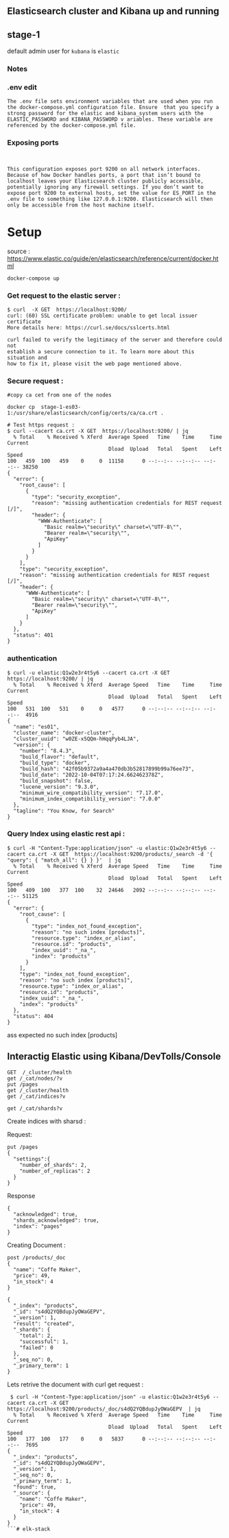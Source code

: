 ##  Elasticsearch cluster and Kibana up and running  



## stage-1


default admin user for ```kubana``` is ```elastic```


### Notes 



### .env edit
```
The .env file sets environment variables that are used when you run the docker-compose.yml configuration file. Ensure  that you specify a strong password for the elastic and kibana_system users with the ELASTIC_PASSWORD and KIBANA_PASSWORD v ariables. These variable are referenced by the docker-compose.yml file. 
```
### Exposing ports
```


This configuration exposes port 9200 on all network interfaces. Because of how Docker handles ports, a port that isn’t bound to localhost leaves your Elasticsearch cluster publicly accessible, potentially ignoring any firewall settings. If you don’t want to expose port 9200 to external hosts, set the value for ES_PORT in the .env file to something like 127.0.0.1:9200. Elasticsearch will then only be accessible from the host machine itself.
```




# Setup 

source : https://www.elastic.co/guide/en/elasticsearch/reference/current/docker.html

``` docker-compose up ```



### Get request to the elastic server : 

```
$ curl  -X GET  https://localhost:9200/
curl: (60) SSL certificate problem: unable to get local issuer certificate
More details here: https://curl.se/docs/sslcerts.html

curl failed to verify the legitimacy of the server and therefore could not
establish a secure connection to it. To learn more about this situation and
how to fix it, please visit the web page mentioned above.
```

### Secure request : 
```
#copy ca cet from one of the nodes

docker cp  stage-1-es03-1:/usr/share/elasticsearch/config/certs/ca/ca.crt .

# Test https request : 
$ curl --cacert ca.crt -X GET  https://localhost:9200/ | jq
  % Total    % Received % Xferd  Average Speed   Time    Time     Time  Current
                                 Dload  Upload   Total   Spent    Left  Speed
100   459  100   459    0     0  11158      0 --:--:-- --:--:-- --:--:-- 38250
{
  "error": {
    "root_cause": [
      {
        "type": "security_exception",
        "reason": "missing authentication credentials for REST request [/]",
        "header": {
          "WWW-Authenticate": [
            "Basic realm=\"security\" charset=\"UTF-8\"",
            "Bearer realm=\"security\"",
            "ApiKey"
          ]
        }
      }
    ],
    "type": "security_exception",
    "reason": "missing authentication credentials for REST request [/]",
    "header": {
      "WWW-Authenticate": [
        "Basic realm=\"security\" charset=\"UTF-8\"",
        "Bearer realm=\"security\"",
        "ApiKey"
      ]
    }
  },
  "status": 401
}
```

### authentication

```
$ curl -u elastic:Q1w2e3r4t5y6 --cacert ca.crt -X GET  https://localhost:9200/ | jq
  % Total    % Received % Xferd  Average Speed   Time    Time     Time  Current
                                 Dload  Upload   Total   Spent    Left  Speed
100   531  100   531    0     0   4577      0 --:--:-- --:--:-- --:--:--  4916
{
  "name": "es01",
  "cluster_name": "docker-cluster",
  "cluster_uuid": "w0ZE-x5QQm-hHqqPyb4LJA",
  "version": {
    "number": "8.4.3",
    "build_flavor": "default",
    "build_type": "docker",
    "build_hash": "42f05b9372a9a4a470db3b52817899b99a76ee73",
    "build_date": "2022-10-04T07:17:24.662462378Z",
    "build_snapshot": false,
    "lucene_version": "9.3.0",
    "minimum_wire_compatibility_version": "7.17.0",
    "minimum_index_compatibility_version": "7.0.0"
  },
  "tagline": "You Know, for Search"
}

```



### Query Index using elastic rest api  :
```
$ curl -H "Content-Type:application/json" -u elastic:Q1w2e3r4t5y6 --cacert ca.crt -X GET  https://localhost:9200/products/_search -d '{ "query": { "match_all": {} } }'  | jq
  % Total    % Received % Xferd  Average Speed   Time    Time     Time  Current
                                 Dload  Upload   Total   Spent    Left  Speed
100   409  100   377  100    32  24646   2092 --:--:-- --:--:-- --:--:-- 51125
{
  "error": {
    "root_cause": [
      {
        "type": "index_not_found_exception",
        "reason": "no such index [products]",
        "resource.type": "index_or_alias",
        "resource.id": "products",
        "index_uuid": "_na_",
        "index": "products"
      }
    ],
    "type": "index_not_found_exception",
    "reason": "no such index [products]",
    "resource.type": "index_or_alias",
    "resource.id": "products",
    "index_uuid": "_na_",
    "index": "products"
  },
  "status": 404
}
```
ass expected no such index [products] 



## Interactig Elastic using Kibana/DevTolls/Console

```
GET  /_cluster/health
get /_cat/nodes/?v
put /pages
get /_cluster/health
get /_cat/indices?v

get /_cat/shards?v
```

Create indices with sharsd :


Request:

```
put /pages
{
  "settings":{
    "number_of_shards": 2,
    "number_of_replicas": 2
  }
}

```
Response 
``` 
{
  "acknowledged": true,
  "shards_acknowledged": true,
  "index": "pages"
}

```

Creating Document : 
```
post /products/_doc
{
  "name": "Coffe Maker",
  "price": 49,
  "in_stock": 4
} 
```


```console
{
  "_index": "products",
  "_id": "s4dQ2YQBdupJyOWaGEPV",
  "_version": 1,
  "result": "created",
  "_shards": {
    "total": 2,
    "successful": 1,
    "failed": 0
  },
  "_seq_no": 0,
  "_primary_term": 1
}
```

Lets retrive the document with curl get request : 
```console
 $ curl -H "Content-Type:application/json" -u elastic:Q1w2e3r4t5y6 --cacert ca.crt -X GET  https://localhost:9200/products/_doc/s4dQ2YQBdupJyOWaGEPV  | jq
  % Total    % Received % Xferd  Average Speed   Time    Time     Time  Current
                                 Dload  Upload   Total   Spent    Left  Speed
100   177  100   177    0     0   5837      0 --:--:-- --:--:-- --:--:--  7695
{
  "_index": "products",
  "_id": "s4dQ2YQBdupJyOWaGEPV",
  "_version": 1,
  "_seq_no": 0,
  "_primary_term": 1,
  "found": true,
  "_source": {
    "name": "Coffe Maker",
    "price": 49,
    "in_stock": 4
  }
}
```# elk-stack
